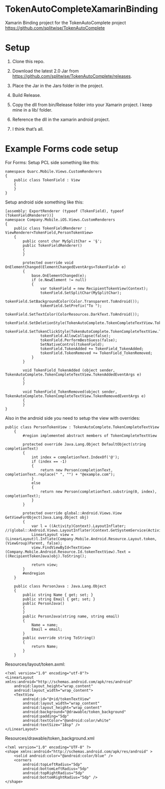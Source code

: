 # TokenAutoCompleteXamarinBinding
Xamarin Binding project for the TokenAutoComplete project https://github.com/splitwise/TokenAutoComplete

Setup
=================
1) Clone this repo.

2) Download the latest 2.0 Jar from https://github.com/splitwise/TokenAutoComplete/releases.

3) Place the Jar in the Jars folder in the project.

4) Build Release.

5) Copy the dll from bin/Release folder into your Xamarin project. I keep mine in a lib/ folder.

6) Reference the dll in the xamarin android project.

7) I think that’s all.


Example Forms code setup
==================
For Forms:
Setup PCL side something like this:

```
namespace Quarc.Mobile.Views.CustomRenderers
{
    public class TokenField : View
    {
    }
}
```

Setup android side something like this:

```
[assembly: ExportRenderer (typeof (TokenField), typeof (TokenFieldRenderer))]
namespace Company.Mobile.iOS.Views.CustomRenderers
{
    public class TokenFieldRenderer : ViewRenderer<TokenField,PersonTokenView>
    {
        public const char MySplitChar = '§';
        public TokenFieldRenderer()
        {
        }

        protected override void OnElementChanged(ElementChangedEventArgs<TokenField> e)
        {
            base.OnElementChanged(e);
            if (e.NewElement != null)
            {
                var tokenField = new RecipientTokenView(Context);
                tokenField.SetSplitChar(MySplitChar);
                tokenField.SetBackgroundColor(Color.Transparent.ToAndroid());
                tokenField.SetPrefix("To ");
                tokenField.SetTextColor(ColorResources.DarkText.ToAndroid());
                tokenField.SetDeletionStyle(TokenAutoComplete.TokenCompleteTextView.TokenDeleteStyle.Clear);
                tokenField.SetTokenClickStyle(TokenAutoComplete.TokenCompleteTextView.TokenClickStyle.Select);
                tokenField.AllowCollapse(false);
                tokenField.PerformBestGuess(false);
                SetNativeControl(tokenField);
                tokenField.TokenAdded += TokenField_TokenAdded;
                tokenField.TokenRemoved += TokenField_TokenRemoved;
            }
        }

        void TokenField_TokenAdded (object sender, TokenAutoComplete.TokenCompleteTextView.TokenAddedEventArgs e)
        {
        }

        void TokenField_TokenRemoved(object sender, TokenAutoComplete.TokenCompleteTextView.TokenRemovedEventArgs e)
        {
        }
}
```

Also in the android side you need to setup the view with overrides:

```
public class PersonTokenView : TokenAutoComplete.TokenCompleteTextView
    {
        #region implemented abstract members of TokenCompleteTextView

        protected override Java.Lang.Object DefaultObject(string completionText)
        {
            int index = completionText.IndexOf('@');
            if (index == -1)
            {
                return new Person(completionText, completionText.replace(" ", "") + "@example.com");
            }
            else
            {
                return new Person(completionText.substring(0, index), completionText);
            }
        }

        protected override global::Android.Views.View GetViewForObject(Java.Lang.Object obj)
        {
            var l = ((Activity)Context).LayoutInflater; //(global::Android.Views.LayoutInflater)Context.GetSystemService(Activity.LAYOUT_INFLATER_SERVICE);
            LinearLayout view = (LinearLayout)l.Inflate(Company.Mobile.Android.Resource.Layout.token, (ViewGroup)Parent, false);
            view.FindViewById<TextView>(Company.Mobile.Android.Resource.Id.tokenTextView).Text = ((RecipientTokenJava)obj).ToString();

            return view;
        }
        #endregion
    }
```


```
    public class PersonJava : Java.Lang.Object
    {
        public string Name { get; set; }
        public string Email { get; set; }
        public PersonJava()
        {
        }
        public PersonJava(string name, string email)
        {
            Name = name;
            Email = email;
        }
        public override string ToString()
        {
            return Name;
        }
    }
```


Resources/layout/token.axml: 

```
<?xml version="1.0" encoding="utf-8"?>
<LinearLayout xmlns:android="http://schemas.android.com/apk/res/android"
    android:layout_height="wrap_content"
    android:layout_width="wrap_content">
    <TextView
        android:id="@+id/tokenTextView"
        android:layout_width="wrap_content"
        android:layout_height="wrap_content"
        android:background="@drawable/token_background"
        android:padding="5dp"
        android:textColor="@android:color/white"
        android:textSize="18sp" />
</LinearLayout>
```

Resources/drawable/token_background.xml
```
<?xml version="1.0" encoding="UTF-8" ?>
<shape xmlns:android="http://schemas.android.com/apk/res/android" >
    <solid android:color="@android:color/blue" />
    <corners
        android:topLeftRadius="5dp"
        android:bottomLeftRadius="5dp"
        android:topRightRadius="5dp"
        android:bottomRightRadius="5dp" />
</shape>
```
